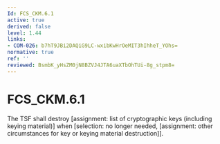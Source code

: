 ```yaml
---
Id: FCS_CKM.6.1
active: true
derived: false
level: 1.44
links:
- COM-026: b7hT9JBi2DAQiG9LC-wxibKwHrOeMIT3hIhheT_YOhs=
normative: true
ref: ''
reviewed: BsmbK_yHsZM0jN8BZVJ4JTA6uaXTbOhTUi-8g_stpm8=
---
```


# FCS_CKM.6.1

The TSF shall destroy [assignment: list of cryptographic keys (including keying material)] when [selection: no longer needed, [assignment: other circumstances for key or keying material destruction]].
